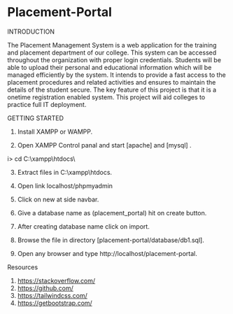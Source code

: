 # Placement-Portal



INTRODUCTION

The Placement Management System is a web application for the training and  placement department of our college. This system can be accessed throughout the  organization with proper login credentials. Students will be able to upload their  personal and educational information which will be managed efficiently by the  system. It intends to provide a fast access to the placement procedures and related  activities and ensures to maintain the details of the student secure. The key feature of  this project is that it is a onetime registration enabled system. This project will aid  colleges to practice full IT deployment.




GETTING STARTED

1. Install XAMPP or WAMPP.

2. Open XAMPP Control panal and start [apache] and [mysql] .

i> cd C:\\xampp\htdocs\

3. Extract files in C:\xampp\htdocs.

4. Open link localhost/phpmyadmin

5. Click on new at side navbar.

6. Give a database name as (placement_portal) hit on create button.

7. After creating database name click on import.

8. Browse the file in directory [placement-portal/database/db1.sql].

9. Open any browser and type http://localhost/placement-portal.




Resources

1. https://stackoverflow.com/  <br/>
2. https://github.com/<br/>
3. https://tailwindcss.com/<br/>
4. https://getbootstrap.com/
